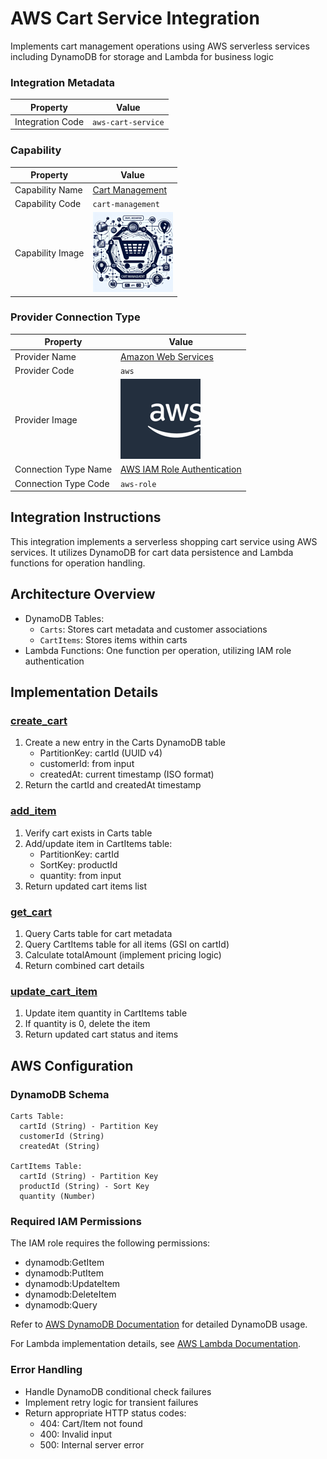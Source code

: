 # AWS Cart Service Integration
Implements cart management operations using AWS serverless services including DynamoDB for storage and Lambda for business logic

### Integration Metadata
| Property | Value |
|----------|------|
| Integration Code | `aws-cart-service` |

### Capability
| Property | Value |
|----------|------|
| Capability Name | [Cart Management](../../capability/cart-management) |
| Capability Code | `cart-management` |
| Capability Image | ![Cart Management Capability Square Image](../../capability/cart-management/images/cart-management_square.png) |

### Provider Connection Type
| Property | Value |
|----------|------|
| Provider Name | [Amazon Web Services](../../provider/aws) |
| Provider Code | `aws` |
| Provider Image | ![Amazon Web Services Provider Square Image](../../provider/aws/images/aws_square.png) |
| Connection Type Name | [AWS IAM Role Authentication](../../provider/aws#aws-role) |
| Connection Type Code | `aws-role` |

## Integration Instructions
This integration implements a serverless shopping cart service using AWS services. It utilizes DynamoDB for cart data persistence and Lambda functions for operation handling.

## Architecture Overview
- DynamoDB Tables:
  - `Carts`: Stores cart metadata and customer associations
  - `CartItems`: Stores items within carts
- Lambda Functions: One function per operation, utilizing IAM role authentication

## Implementation Details

### [create_cart](../../capability/cart-management#create_cart)
1. Create a new entry in the Carts DynamoDB table
   - PartitionKey: cartId (UUID v4)
   - customerId: from input
   - createdAt: current timestamp (ISO format)
2. Return the cartId and createdAt timestamp

### [add_item](../../capability/cart-management#add_item)
1. Verify cart exists in Carts table
2. Add/update item in CartItems table:
   - PartitionKey: cartId
   - SortKey: productId
   - quantity: from input
3. Return updated cart items list

### [get_cart](../../capability/cart-management#get_cart)
1. Query Carts table for cart metadata
2. Query CartItems table for all items (GSI on cartId)
3. Calculate totalAmount (implement pricing logic)
4. Return combined cart details

### [update_cart_item](../../capability/cart-management#update_cart_item)
1. Update item quantity in CartItems table
2. If quantity is 0, delete the item
3. Return updated cart status and items

## AWS Configuration

### DynamoDB Schema
```
Carts Table:
  cartId (String) - Partition Key
  customerId (String)
  createdAt (String)

CartItems Table:
  cartId (String) - Partition Key
  productId (String) - Sort Key
  quantity (Number)
```

### Required IAM Permissions
The IAM role requires the following permissions:
- dynamodb:GetItem
- dynamodb:PutItem
- dynamodb:UpdateItem
- dynamodb:DeleteItem
- dynamodb:Query

Refer to [AWS DynamoDB Documentation](https://docs.aws.amazon.com/amazondynamodb/latest/developerguide/GettingStarted.html) for detailed DynamoDB usage.

For Lambda implementation details, see [AWS Lambda Documentation](https://docs.aws.amazon.com/lambda/latest/dg/welcome.html).

### Error Handling
- Handle DynamoDB conditional check failures
- Implement retry logic for transient failures
- Return appropriate HTTP status codes:
  - 404: Cart/Item not found
  - 400: Invalid input
  - 500: Internal server error